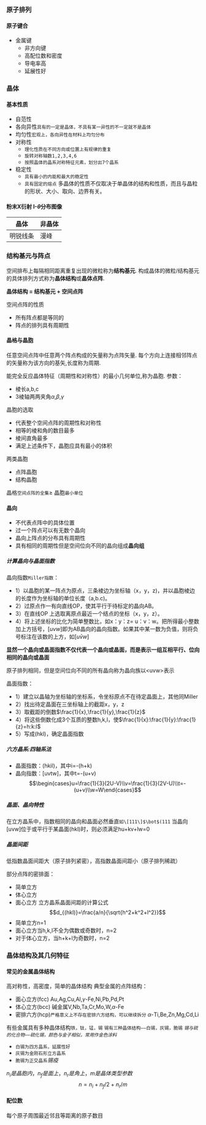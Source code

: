 ### 原子排列
#### 原子键合
- 金属键
	-  非方向键
	- 高配位数和密度
	- 导电率高
	- 延展性好

### 晶体
#### 基本性质
- 自范性
- 各向异性`具有的一定是晶体，不具有某一异性的不一定就不是晶体`
- 均匀性`宏观上，各向异性在材料上均匀分布`
- 对称性
	- `理化性质在不同方向或位置上有规律的重复`
	- `旋转对称轴数1,2,3,4,6`
	- `按照晶体的晶系对称特征元素，划分出7个晶系`
- 稳定性
	- `具有最小的内能和最大的稳定性`
	- `具有固定的熔点`
多晶体的性质不仅取决于单晶体的结构和性质，而且与晶粒的形状、大小、取向、边界有关。

#### 粉末X衍射  I-$\theta$分布图像

| 晶体   | 非晶体 |
| ---- | --- |
| 明锐线条 | 漫峰  |
### 结构基元与阵点
空间排布上每隔相同距离重复出现的微粒称为**结构基元**.
构成晶体的微粒/结构基元的具体排列方式称为**晶体结构**或**晶体点阵**.

**晶体结构 = 结构基元 + 空间点阵**

空间点阵的性质
- 所有阵点都是等同的
- 阵点的排列具有周期性

#### 晶格与晶胞

任意空间点阵中任意两个阵点构成的矢量称为点阵矢量.
每个方向上连接相邻阵点的矢量称为该方向的基矢,长度称为周期.

能完全反应晶体特征（周期性和对称性）的最小几何单位,称为晶胞.
参数：
- 棱长a,b,c
- 3棱轴两两夹角$\alpha$,$\beta$,$\gamma$

晶胞的选取
- 代表整个空间点阵的周期性和对称性
- 相等的棱和角的数目最多
- 棱间直角最多
- 满足上述条件下，晶胞应具有最小的体积

两类晶胞
- 点阵晶胞
- 结构晶胞

晶格`空间点阵的全集`$\geq$ 晶胞`最小单位`

#### 晶向
- 不代表点阵中的具体位置
- 过一个阵点可以有无数个晶向
- 晶向上阵点的分布具有周期性
- 具有相同的周期性但是空间位向不同的晶向组成**晶向组**
##### 计算晶向与晶面指数
晶向指数`Miller指数`：
- 1）以晶胞的某一阵点为原点，三条棱边为坐标轴（x，y，z)，并以晶胞棱边的长度作为坐标轴的单位长度（a,b.c)。
- 2）过原点作一有向直线OP，使其平行于待标定的晶向AB。
- 3）在直线OP 上选取离原点最近一个结点的坐标（x，y，z）。
- 4）将上述坐标的比化为简单整数比，如x：y：z= u：v：w。把所得最小整数加上方括号，$[uvw]$即为AB晶向的晶向指数。如果其中某一数为负值，则将负号标注在该数的上方，如$[u\bar vw]$

**显然一个晶向或晶面指数不仅代表一个晶向或晶面，而是表示一组互相平行、位向相同的晶向或晶面**

原子排列相同，但是空间位向不同的所有晶向称为晶向族以\<uvw\>表示

晶面指数：
- 1）建立以晶轴为坐标轴的坐标系，令坐标原点不在待定晶面上，其他同Miller
- 2）找出待定晶面在三坐标轴上的截距x，y，z
- 3）取截距的倒数$\frac{1}{x},\frac{1}{y},\frac{1}{z}$
- 4）将这些倒数化成3个互质的整数h,k,l，使$\frac{1}{x}:\frac{1}{y}:\frac{1}{z}=h:k:l$
- 5）写成(hkl)，确定晶面指数

##### 六方晶系:四轴系法
- 晶面指数：(hkil)，其中i=-(h+k)
- 晶向指数：\[uvtw\]，其中t=-(u+v)$$\begin{cases}u=\frac{1}{3}(2U-V)\\v=\frac{1}{3}(2V-U)\\t=-(u+v)\\w=W\end{cases}$$
##### 晶面、晶向特性
在立方晶系中，指数相同的晶向和晶面必然垂直`如\[111\]$\bot$(111`
当晶向\[uvw\]位于或平行于某晶面(hkl)时，则必须满足hu+kv+lw=0

##### 晶面间距
低指数晶面间距大（原子排列紧密），高指数晶面间距小（原子排列稀疏）

部分点阵的密排面：
- 简单立方
- 体心立方
- 面心立方
立方晶系晶面间距的计算公式$$d_{(hkl)}=\frac{a/n}{\sqrt{h^2+k^2+l^2}}$$
- 简单立方n=1
- 面心立方当h,k,l不全为偶数或奇数时，n=2
- 对于体心立方，当h+k+l为奇数时，n=2

### 晶体结构及其几何特征
#### 常见的金属晶体结构
高对称性，高密度，简单的晶体结构
典型金属的点阵结构：
- 面心立方(fcc) Au,Ag,Cu,Al,$\gamma$-Fe,Ni,Pb,Pd,Pt
- 体心立方(bcc) 碱金属V,Nb,Ta,Cr,Mo,W,$\alpha$-Fe
- 密排六方(hcp)`严格意义上不存在密排六方结构，可以继续拆分` $\alpha$-Ti,Be,Zn,Mg,Cd,Li

有些金属具有多种晶体结构`铁，钛，锰，锡`
`锡有三种晶体结构——白锡，灰锡，脆锡` *`锡与硫的化合物——硫化锡，颜色与金子相似，常用作金色涂料`*
- `白锡为四方晶系，延展性好`
- `灰锡为金刚石形立方晶系`
- `脆锡为正交晶系`*锡疫*

$n_i是晶胞内，n_f是面上，n_r是角上，m是晶体类型参数$
$$n=n_i+n_f/2+n_r/m$$
####  配位数
每个原子周围最近邻且等距离的原子数目